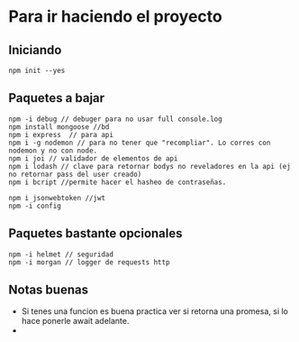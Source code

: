 # Para ir haciendo el proyecto

## Iniciando

```text
npm init --yes
```

## Paquetes a bajar

```text
npm -i debug // debuger para no usar full console.log
npm install mongoose //bd
npm i express  // para api
npm i -g nodemon // para no tener que "recompliar". Lo corres con nodemon y no con node.
npm i joi // validador de elementos de api
npm i lodash // clave para retornar bodys no reveladores en la api (ej no retornar pass del user creado)
npm i bcript //permite hacer el hasheo de contraseñas.

npm i jsonwebtoken //jwt
npm -i config
```

## Paquetes bastante opcionales

```text
npm -i helmet // seguridad
npm -i morgan // logger de requests http
```

## Notas buenas

* Si tenes una funcion es buena practica ver si retorna una promesa, si lo hace ponerle await adelante.
* 


